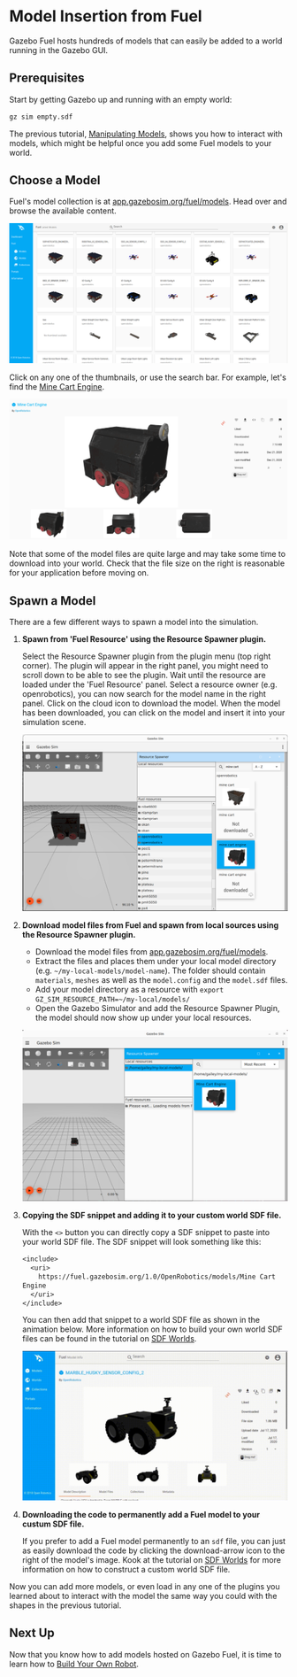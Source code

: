 # Model Insertion from Fuel

Gazebo Fuel hosts hundreds of models that can easily be added to a world running in the Gazebo GUI.


## Prerequisites

Start by getting Gazebo up and running with an empty world:

```bash
gz sim empty.sdf
```

The previous tutorial, [Manipulating Models](Manipulating_models.md), shows you how to interact with models, which might be helpful once you add some Fuel models to your world.

## Choose a Model

Fuel's model collection is at [app.gazebosim.org/fuel/models](https://app.gazebosim.org/fuel/models).
Head over and browse the available content.

![Fuel models preview](tutorials/fuel_insert/fuel.png)

Click on any one of the thumbnails, or use the search bar.
For example, let's find the [Mine Cart Engine](https://app.gazebosim.org/OpenRobotics/fuel/models/Mine%20Cart%20Engine).

![Vent](tutorials/fuel_insert/mine_cart_engine_detail.png)

Note that some of the model files are quite large and may take some time to download into your world.
Check that the file size on the right is reasonable for your application before moving on.

## Spawn a Model

There are a few different ways to spawn a model into the simulation. 

1. **Spawn from 'Fuel Resource' using the Resource Spawner plugin.**

    Select the Resource Spawner plugin from the plugin menu (top right corner).
    The plugin will appear in the right panel, you might need to scroll down to be able to see the plugin. 
    Wait until the resource are loaded under the 'Fuel Resource' panel. 
    Select a resource owner (e.g. openrobotics), you can now search for the model name in the right panel. 
    Click on the cloud icon to download the model. 
    When the model has been downloaded, you can click on the model and insert it into your simulation scene. 

    ![Resource Spawner - Fuel Resource](tutorials/fuel_insert/resource_spawner_cloud.png)


2. **Download model files from Fuel and spawn from local sources using the Resource Spawner plugin.**

    - Download the model files from [app.gazebosim.org/fuel/models](https://app.gazebosim.org/fuel/models).
    - Extract the files and places them under your local model directory (e.g. `~/my-local-models/model-name`). 
    The folder should contain `materials`, `meshes` as well as the `model.config` and the `model.sdf` files. 
    - Add your model directory as a resource with `export GZ_SIM_RESOURCE_PATH=~/my-local/models/`
    - Open the Gazebo Simulator and add the Resource Spawner Plugin, the model should now show up under your local resources. 

    ![Resource Spawner - Fuel Resource](tutorials/fuel_insert/resource_spawner_local.png)

3. **Copying the SDF snippet and adding it to your custom world SDF file.**

    With the `<>` button you can directly copy a SDF snippet to paste into your world SDF file. 
    The SDF snippet will look something like this: 

    ```
    <include>
      <uri>
        https://fuel.gazebosim.org/1.0/OpenRobotics/models/Mine Cart Engine
      </uri>
    </include>
    ```

    You can then add that snippet to a world SDF file as shown in the animation below. 
    More information on how to build your own world SDF files can be found in the tutorial on [SDF Worlds](sdf_worlds).
    
    ![spawn](tutorials/fuel_insert/husky.gif)

4. **Downloading the code to permanently add a Fuel model to your custum SDF file.**

    If you prefer to add a Fuel model permanently to an `sdf` file, you can just as easily download the code by clicking the download-arrow icon to the right of the model's image.
    Kook at the tutorial on [SDF Worlds](sdf_worlds) for more information on how to construct a custom world SDF file.

Now you can add more models, or even load in any one of the plugins you learned about to interact with the model the same way you could with the shapes in the previous tutorial.

## Next Up

Now that you know how to add models hosted on Gazebo Fuel, it is time to learn how to [Build Your Own Robot](building_robot).
